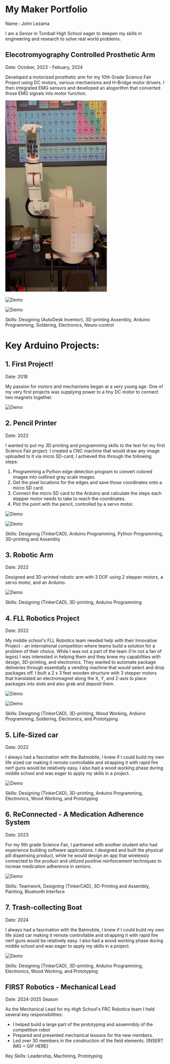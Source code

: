 
# My Maker Portfolio
Name : John Lezama

I am a Senior in Tomball High School eager to deepen my skills in engineering and research to solve real world problems.

## Elecotromyography Controlled Prosthetic Arm
Date: October, 2023 - Febuary, 2024

Developed a motorized prosthetic arm for my 10th Grade Science Fair Project using DC motors, various mechanisms and H-Bridge motor drivers. I then integrated EMG sensors and developed an alogorithm that converted those EMG signals into motor function. 

![Demo](Assets/ProstheticArm.gif)

![Demo](Assets/ProstheticArmDECA.gif)

![Demo](Assets/ForearmTestProstheticArm.gif)

Skills: Designing (AutoDesk Inventor), 3D-printing Assembly, Arduino Programming, Soldering, Electronics, Neuro-control

# Key Arduino Projects:

  ## 1. First Project!
  Date: 2018

  My passion for motors and mechanisms began at a very young age. One of my very first projects was supplying power to a tiny DC motor to connect two magnets together.
  
  ![Demo](Assets/1stProject.gif)
  
  ## 2. Pencil Printer
  Date: 2022

   I wanted to put my 3D printing and programming skills to the test for my first Science Fair project. I created a CNC machine that would draw any image uploaded to it via micro SD-card, I achieved this through the following steps:
  1. Programming a Python edge detection program to convert colored images into outlined gray scale images.
  2. Get the pixel locations for the edges and save those coordinates onto a micro SD card.
  3. Connect the micro SD card to the Arduino and calculate the steps each stepper motor needs to take to reach the coordinates.
  4. Plot the point with the pencil, controlled by a servo motor.
  
  ![Demo](Assets/PencilPrinter1.gif)

  ![Demo](Assets/PencilPrinter2.gif)

  Skills: Designing (TinkerCAD), Arduino Programming, Python Programming, 3D-printing and Assembly

## 3. Robotic Arm
Date: 2022

Designed and 3D-printed robotic arm with 3 DOF using 2 stepper motors, a servo motor, and an Arduino.

![Demo](Assets/RoboticArm.gif)

 Skills: Designing (TinkerCAD), 3D-printing, Arduino Programming

 ## 4. FLL Robotics Project
Date: 2022

My middle school's FLL Robotics team needed help with their Innovative Project - an international competition where teams build a solution for a problem of their choice. While I was not a part of the team (I'm not a fan of legos) I was interested in helping them and they knew my capabilities with design, 3D-printing, and electronics. They wanted to automate package deliveries through essentially a vending machine that would select and drop packages off. I built a 2 x 3 feet wooden structure with 3 stepper motors that translated an electromagnet along the X, Y, and Z-axis to place packages into slots and also grab and deposit them.

![Demo](Assets/8thGradeRobotics1.gif)

![Demo](Assets/8thGradeRobotics2.gif)

Skills: Designing (TinkerCAD), 3D-printing, Wood Working, Arduino Programming, Soldering, Electronics, and Prototyping

 ## 5. Life-Sized car
Date: 2022

I always had a fascination with the Batmobile, I knew if I could build my own life sized car making it remote controllable and strapping it with rapid fire nerf guns would be relatively easy. I also had a wood working phase during middle school and was eager to apply my skills in a project.

![Demo](Assets/Car.gif)

Skills: Designing (TinkerCAD), 3D-printing, Arduino Programming, Electronics, Wood Working, and Prototyping

## 6. ReConnected - A Medication Adherence System 
Date: 2023

For my 9th grade Science Fair, I partnered with another student who had experience building software applications. I designed and built the physical pill dispensing product, while he would design an app that wirelessly connected to the product and utilized positive reinforcement techniques to increae medication adherence in seniors.

![Demo](Assets/ReConnectedPillDispenser.gif)

Skills: Teamwork, Designing (TinkerCAD), 3D-Printing and Assembly, Painting, Bluetooth Interface

## 7. Trash-collecting Boat
Date: 2024

I always had a fascination with the Batmobile, I knew if I could build my own life sized car making it remote controllable and strapping it with rapid fire nerf guns would be relatively easy. I also had a wood working phase during middle school and was eager to apply my skills in a project.

![Demo](Assets/Boat.gif)

Skills: Designing (TinkerCAD), 3D-printing, Arduino Programming, Electronics, Wood Working, and Prototyping





## FIRST Robotics - Mechanical Lead
Date: 2024-2025 Season

As the Mechanical Lead for my High School's FRC Robotics team I held several key responsibilities:
* I helped build a large part of the prototyping and assemmbly of the competition robot 
* Prepared and presented mechanical lessons for the new members.
* Led over 30 members in the construction of the field elements. 
(INSERT IMG + GIF HERE)

Key Skills: Leadership, Machining, Prototyping































